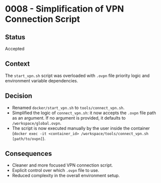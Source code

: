 # 0008 - Simplification of VPN Connection Script

## Status
Accepted

## Context
The `start_vpn.sh` script was overloaded with `.ovpn` file priority logic and environment variable dependencies.

## Decision
- Renamed `docker/start_vpn.sh` to `tools/connect_vpn.sh`.
- Simplified the logic of `connect_vpn.sh`: it now accepts the `.ovpn` file path as an argument. If no argument is provided, it defaults to `/workspace/global.ovpn`.
- The script is now executed manually by the user inside the container (`docker exec -it <container_id> /workspace/tools/connect_vpn.sh [path/to/ovpn]`).

## Consequences
- Cleaner and more focused VPN connection script.
- Explicit control over which `.ovpn` file to use.
- Reduced complexity in the overall environment setup.
